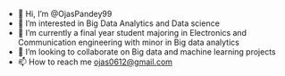 - 👋 Hi, I’m @OjasPandey99
- 👀 I’m interested in Big Data Analytics and Data science
- 🌱 I’m currently a final year student majoring in Electronics and Communication engineering with minor in Big data analytics 
- 💞️ I’m looking to collaborate on Big data and machine learning projects 
- 📫 How to reach me ojas0612@gmail.com

<!---
OjasPandey99/OjasPandey99 is a ✨ special ✨ repository because its `README.md` (this file) appears on your GitHub profile.
You can click the Preview link to take a look at your changes.
--->
